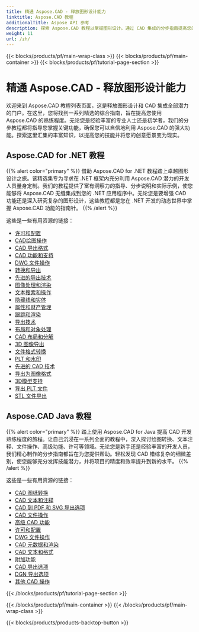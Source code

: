 ```yaml
---
title: 精通 Aspose.CAD - 释放图形设计能力
linktitle: Aspose.CAD 教程
additionalTitle: Aspose API 参考
description: 探索 Aspose.CAD 教程以掌握图形设计。通过 CAD 集成的分步指南提高您的技能，并释放您的创造潜力。
weight: 11
url: /zh/
---
```


{{< blocks/products/pf/main-wrap-class >}}
{{< blocks/products/pf/main-container >}}
{{< blocks/products/pf/tutorial-page-section >}}

# 精通 Aspose.CAD - 释放图形设计能力


欢迎来到 Aspose.CAD 教程列表页面，这是释放图形设计和 CAD 集成全部潜力的门户。在这里，您将找到一系列精选的综合指南，旨在提高您使用 Aspose.CAD 的熟练程度。无论您是经验丰富的专业人士还是初学者，我们的分步教程都将指导您掌握关键功能，确保您可以自信地利用 Aspose.CAD 的强大功能。探索这里汇集的丰富知识，以提高您的技能并将您的创意愿景变为现实。

## Aspose.CAD for .NET 教程
{{% alert color="primary" %}}
借助 Aspose.CAD for .NET 教程踏上卓越图形设计之旅。该精选集专为寻求在 .NET 框架内充分利用 Aspose.CAD 潜力的开发人员量身定制。我们的教程提供了富有洞察力的指导、分步说明和实际示例，使您能够将 Aspose.CAD 无缝集成到您的 .NET 应用程序中。无论您是要增强 CAD 功能还是深入研究复杂的图形设计，这些教程都是您在 .NET 开发的动态世界中掌握 Aspose.CAD 功能的指南针。
{{% /alert %}}

这些是一些有用资源的链接：
 
- [许可和配置](./net/licensing-and-configuration/)
- [CAD绘图操作](./net/cad-drawing-manipulation/)
- [CAD 导出格式](./net/cad-export-formats/)
- [CAD 功能和支持](./net/cad-features-and-support/)
- [DWG 文件操作](./net/dwg-file-manipulation/)
- [转换和导出](./net/conversion-and-export/)
- [先进的导出技术](./net/advanced-export-techniques/)
- [图像处理和渲染](./net/image-manipulation-and-rendering/)
- [文本搜索和操作](./net/text-search-and-manipulation/)
- [隐藏线和实体](./net/hidden-lines-and-entities/)
- [属性和财产管理](./net/attribute-and-property-management/)
- [跟踪和渲染](./net/tracking-and-rendering/)
- [导出技术](./net/export-techniques/)
- [布局和对象处理](./net/layout-and-object-handling/)
- [CAD 布局和分解](./net/cad-layouts-and-decomposition/)
- [3D 图像导出](./net/3d-image-export/)
- [文件格式转换](./net/file-format-conversion/)
- [PLT 和水印](./net/plt-and-watermarking/)
- [先进的 CAD 技术](./net/advanced-cad-techniques/)
- [导出为图像格式](./net/exporting-to-image-formats/)
- [3D模型支持](./net/3d-model-support/)
- [导出 PLT 文件](./net/exporting-plt-files/)
- [STL 文件导出](./net/stl-file-export/)


## Aspose.CAD Java 教程
{{% alert color="primary" %}}
踏上使用 Aspose.CAD for Java 提高 CAD 开发熟练程度的旅程。让自己沉浸在一系列全面的教程中，深入探讨绘图转换、文本注释、文件操作、高级功能、许可等领域。无论您是新手还是经验丰富的开发人员，我们精心制作的分步指南都旨在为您提供帮助。轻松发现 CAD 错综复杂的细微差别，使您能够充分发挥技能潜力，并将项目的精度和效率提升到新的水平。
{{% /alert %}}

这些是一些有用资源的链接：
 
- [CAD 图纸转换](./java/cad-drawing-conversion/)
- [CAD 文本和注释](./java/cad-text-and-annotation/)
- [CAD 到 PDF 和 SVG 导出选项](./java/cad-to-pdf-and-svg-export-options/)
- [CAD 文件操作](./java/cad-file-manipulation/)
- [高级 CAD 功能](./java/advanced-cad-features/)
- [许可和配置](./java/licensing-and-configuration/)
- [DWG 文件操作](./java/dwg-file-operations/)
- [CAD 元数据和渲染](./java/cad-meta-data-and-rendering/)
- [CAD 文本和格式](./java/cad-text-and-formatting/)
- [附加功能](./java/additional-features/)
- [CAD 导出选项](./java/cad-export-options/)
- [DGN 导出选项](./java/dgn-export-options/)
- [其他 CAD 操作](./java/other-cad-operations/)




{{< /blocks/products/pf/tutorial-page-section >}}

{{< /blocks/products/pf/main-container >}}
{{< /blocks/products/pf/main-wrap-class >}}

{{< blocks/products/products-backtop-button >}}
